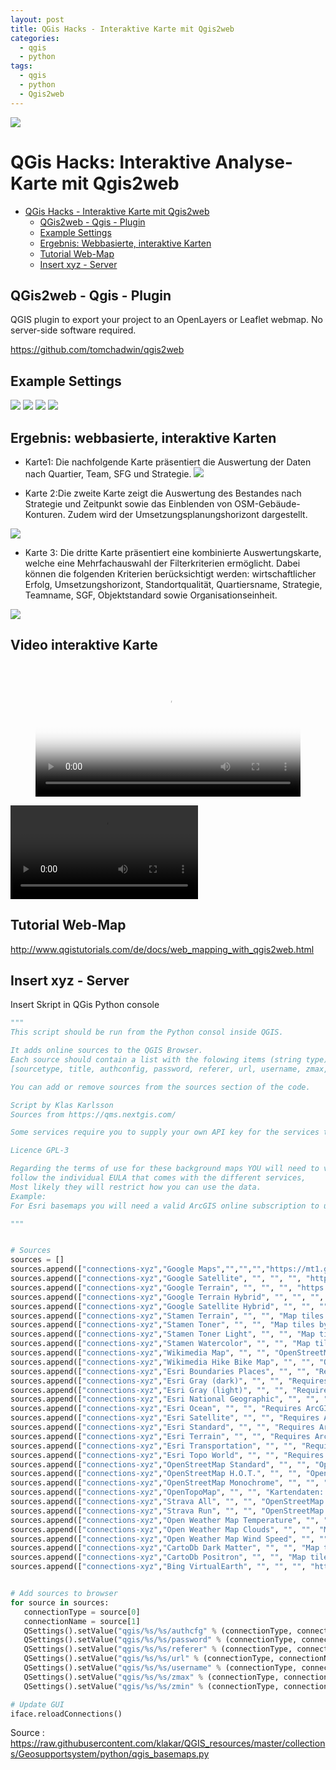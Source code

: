 ```yaml
---
layout: post
title: QGis Hacks - Interaktive Karte mit Qgis2web
categories:
  - qgis
  - python
tags:
  - qgis
  - python
  - Qgis2web
---
```


![](../pics/2023-05-09-Qgis-hacks_image_1.png)

# QGis Hacks: Interaktive Analyse-Karte mit Qgis2web 

- [QGis Hacks - Interaktive Karte mit Qgis2web](#qgis-hacks---interaktive-karte-mit-qgis2web)
  - [QGis2web - Qgis - Plugin](#qgis2web---qgis---plugin)
  - [Example Settings](#example-settings)
  - [Ergebnis: Webbasierte, interaktive Karten](#ergebnis-webbasierte-interaktive-karten)
  - [Tutorial Web-Map](#tutorial-web-map)
  - [Insert xyz - Server](#insert-xyz---server)

## QGis2web - Qgis - Plugin 
QGIS plugin to export your project to an OpenLayers or Leaflet webmap. No server-side software required.

<https://github.com/tomchadwin/qgis2web>

## Example Settings 

![](../pics/2023-05-09-Qgis-hacks_image_2.png)
![](../pics/2023-05-09-Qgis-hacks_image_3.png)
![](../pics/2023-05-09-Qgis-hacks_image_4.png)
![](../pics/2023-05-09-Qgis-hacks_image_5.png)

## Ergebnis: webbasierte, interaktive Karten 

- Karte1: Die nachfolgende Karte präsentiert die Auswertung der Daten nach Quartier, Team, SFG und Strategie. 
![](../pics/2023-05-09-Qgis-hacks_image_6.png)

- Karte 2:Die zweite Karte zeigt die Auswertung des Bestandes nach Strategie und Zeitpunkt sowie das Einblenden von OSM-Gebäude-Konturen. Zudem wird der Umsetzungsplanungshorizont dargestellt. 

![](../pics/2023-05-09-Qgis-hacks_image_7.png)

- Karte 3: Die dritte Karte präsentiert eine kombinierte Auswertungskarte, welche eine Mehrfachauswahl der Filterkriterien ermöglicht. Dabei können die folgenden Kriterien berücksichtigt werden: wirtschaftlicher Erfolg, Umsetzungshorizont, Standortqualität, Quartiersname, Strategie, Teamname, SGF, Objektstandard sowie Organisationseinheit.

![](../pics/2023-05-09-Qgis-hacks_image_8.png)

## Video interaktive Karte 

<figure class="video_container">
  <video width="100%"  controls="true" allowfullscreen="true" autoplay poster="/pics/2023-05-09-qgis-hacks_video_1.mp4">
    <source src="/pics/2023-05-09-qgis-hacks_video_1.mp4" type="video/mp4">
  </video>
</figure>

![](../pics/2023-05-09-Qgis-hacks_video_1.mp4)
## Tutorial Web-Map 

<http://www.qgistutorials.com/de/docs/web_mapping_with_qgis2web.html>

## Insert xyz - Server 


Insert Skript in QGis Python console 

```python 
"""
This script should be run from the Python consol inside QGIS.

It adds online sources to the QGIS Browser.
Each source should contain a list with the folowing items (string type):
[sourcetype, title, authconfig, password, referer, url, username, zmax, zmin]

You can add or remove sources from the sources section of the code.

Script by Klas Karlsson
Sources from https://qms.nextgis.com/

Some services require you to supply your own API key for the services to work.

Licence GPL-3

Regarding the terms of use for these background maps YOU will need to verify that you
follow the individual EULA that comes with the different services,
Most likely they will restrict how you can use the data.
Example:
For Esri basemaps you will need a valid ArcGIS online subscription to use the maps.

"""


# Sources
sources = []
sources.append(["connections-xyz","Google Maps","","","","https://mt1.google.com/vt/lyrs=m&x=%7Bx%7D&y=%7By%7D&z=%7Bz%7D","","19","0"])
sources.append(["connections-xyz","Google Satellite", "", "", "", "https://mt1.google.com/vt/lyrs=s&x=%7Bx%7D&y=%7By%7D&z=%7Bz%7D", "", "19", "0"])
sources.append(["connections-xyz","Google Terrain", "", "", "", "https://mt1.google.com/vt/lyrs=t&x=%7Bx%7D&y=%7By%7D&z=%7Bz%7D", "", "19", "0"])
sources.append(["connections-xyz","Google Terrain Hybrid", "", "", "", "https://mt1.google.com/vt/lyrs=p&x=%7Bx%7D&y=%7By%7D&z=%7Bz%7D", "", "19", "0"])
sources.append(["connections-xyz","Google Satellite Hybrid", "", "", "", "https://mt1.google.com/vt/lyrs=y&x=%7Bx%7D&y=%7By%7D&z=%7Bz%7D", "", "19", "0"])
sources.append(["connections-xyz","Stamen Terrain", "", "", "Map tiles by Stamen Design, under CC BY 3.0. Data by OpenStreetMap, under ODbL", "http://tile.stamen.com/terrain/%7Bz%7D/%7Bx%7D/%7By%7D.png", "", "20", "0"])
sources.append(["connections-xyz","Stamen Toner", "", "", "Map tiles by Stamen Design, under CC BY 3.0. Data by OpenStreetMap, under ODbL", "http://tile.stamen.com/toner/%7Bz%7D/%7Bx%7D/%7By%7D.png", "", "20", "0"])
sources.append(["connections-xyz","Stamen Toner Light", "", "", "Map tiles by Stamen Design, under CC BY 3.0. Data by OpenStreetMap, under ODbL", "http://tile.stamen.com/toner-lite/%7Bz%7D/%7Bx%7D/%7By%7D.png", "", "20", "0"])
sources.append(["connections-xyz","Stamen Watercolor", "", "", "Map tiles by Stamen Design, under CC BY 3.0. Data by OpenStreetMap, under ODbL", "http://tile.stamen.com/watercolor/%7Bz%7D/%7Bx%7D/%7By%7D.jpg", "", "18", "0"])
sources.append(["connections-xyz","Wikimedia Map", "", "", "OpenStreetMap contributors, under ODbL", "https://maps.wikimedia.org/osm-intl/%7Bz%7D/%7Bx%7D/%7By%7D.png", "", "20", "1"])
sources.append(["connections-xyz","Wikimedia Hike Bike Map", "", "", "OpenStreetMap contributors, under ODbL", "http://tiles.wmflabs.org/hikebike/%7Bz%7D/%7Bx%7D/%7By%7D.png", "", "17", "1"])
sources.append(["connections-xyz","Esri Boundaries Places", "", "", "Requires ArcGIS Onlinesubscription", "https://server.arcgisonline.com/ArcGIS/rest/services/Reference/World_Boundaries_and_Places/MapServer/tile/%7Bz%7D/%7By%7D/%7Bx%7D", "", "20", "0"])
sources.append(["connections-xyz","Esri Gray (dark)", "", "", "Requires ArcGIS Onlinesubscription", "http://services.arcgisonline.com/ArcGIS/rest/services/Canvas/World_Dark_Gray_Base/MapServer/tile/%7Bz%7D/%7By%7D/%7Bx%7D", "", "16", "0"])
sources.append(["connections-xyz","Esri Gray (light)", "", "", "Requires ArcGIS Onlinesubscription", "http://services.arcgisonline.com/ArcGIS/rest/services/Canvas/World_Light_Gray_Base/MapServer/tile/%7Bz%7D/%7By%7D/%7Bx%7D", "", "16", "0"])
sources.append(["connections-xyz","Esri National Geographic", "", "", "Requires ArcGIS Onlinesubscription", "http://services.arcgisonline.com/ArcGIS/rest/services/NatGeo_World_Map/MapServer/tile/%7Bz%7D/%7By%7D/%7Bx%7D", "", "12", "0"])
sources.append(["connections-xyz","Esri Ocean", "", "", "Requires ArcGIS Onlinesubscription", "https://services.arcgisonline.com/ArcGIS/rest/services/Ocean/World_Ocean_Base/MapServer/tile/%7Bz%7D/%7By%7D/%7Bx%7D", "", "10", "0"])
sources.append(["connections-xyz","Esri Satellite", "", "", "Requires ArcGIS Onlinesubscription", "https://server.arcgisonline.com/ArcGIS/rest/services/World_Imagery/MapServer/tile/%7Bz%7D/%7By%7D/%7Bx%7D", "", "17", "0"])
sources.append(["connections-xyz","Esri Standard", "", "", "Requires ArcGIS Onlinesubscription", "https://server.arcgisonline.com/ArcGIS/rest/services/World_Street_Map/MapServer/tile/%7Bz%7D/%7By%7D/%7Bx%7D", "", "17", "0"])
sources.append(["connections-xyz","Esri Terrain", "", "", "Requires ArcGIS Onlinesubscription", "https://server.arcgisonline.com/ArcGIS/rest/services/World_Terrain_Base/MapServer/tile/%7Bz%7D/%7By%7D/%7Bx%7D", "", "13", "0"])
sources.append(["connections-xyz","Esri Transportation", "", "", "Requires ArcGIS Onlinesubscription", "https://server.arcgisonline.com/ArcGIS/rest/services/Reference/World_Transportation/MapServer/tile/%7Bz%7D/%7By%7D/%7Bx%7D", "", "20", "0"])
sources.append(["connections-xyz","Esri Topo World", "", "", "Requires ArcGIS Onlinesubscription", "http://services.arcgisonline.com/ArcGIS/rest/services/World_Topo_Map/MapServer/tile/%7Bz%7D/%7By%7D/%7Bx%7D", "", "20", "0"])
sources.append(["connections-xyz","OpenStreetMap Standard", "", "", "OpenStreetMap contributors, under ODbL", "http://tile.openstreetmap.org/%7Bz%7D/%7Bx%7D/%7By%7D.png", "", "19", "0"])
sources.append(["connections-xyz","OpenStreetMap H.O.T.", "", "", "OpenStreetMap contributors, under ODbL", "http://tile.openstreetmap.fr/hot/%7Bz%7D/%7Bx%7D/%7By%7D.png", "", "19", "0"])
sources.append(["connections-xyz","OpenStreetMap Monochrome", "", "", "OpenStreetMap contributors, under ODbL", "http://tiles.wmflabs.org/bw-mapnik/%7Bz%7D/%7Bx%7D/%7By%7D.png", "", "19", "0"])
sources.append(["connections-xyz","OpenTopoMap", "", "", "Kartendaten: © OpenStreetMap-Mitwirkende, SRTM | Kartendarstellung: © OpenTopoMap (CC-BY-SA)", "https://tile.opentopomap.org/%7Bz%7D/%7Bx%7D/%7By%7D.png", "", "17", "1"])
sources.append(["connections-xyz","Strava All", "", "", "OpenStreetMap contributors, under ODbL", "https://heatmap-external-b.strava.com/tiles/all/bluered/%7Bz%7D/%7Bx%7D/%7By%7D.png", "", "15", "0"])
sources.append(["connections-xyz","Strava Run", "", "", "OpenStreetMap contributors, under ODbL", "https://heatmap-external-b.strava.com/tiles/run/bluered/%7Bz%7D/%7Bx%7D/%7By%7D.png?v=19", "", "15", "0"])
sources.append(["connections-xyz","Open Weather Map Temperature", "", "", "Map tiles by OpenWeatherMap, under CC BY-SA 4.0", "http://tile.openweathermap.org/map/temp_new/%7Bz%7D/%7Bx%7D/%7By%7D.png?APPID={your_API_key}", "", "19", "0"])
sources.append(["connections-xyz","Open Weather Map Clouds", "", "", "Map tiles by OpenWeatherMap, under CC BY-SA 4.0", "http://tile.openweathermap.org/map/clouds_new/%7Bz%7D/%7Bx%7D/%7By%7D.png?APPID={your_API_key}", "", "19", "0"])
sources.append(["connections-xyz","Open Weather Map Wind Speed", "", "", "Map tiles by OpenWeatherMap, under CC BY-SA 4.0", "http://tile.openweathermap.org/map/wind_new/%7Bz%7D/%7Bx%7D/%7By%7D.png?APPID={your_API_key}", "", "19", "0"])
sources.append(["connections-xyz","CartoDb Dark Matter", "", "", "Map tiles by CartoDB, under CC BY 3.0. Data by OpenStreetMap, under ODbL.", "http://basemaps.cartocdn.com/dark_all/%7Bz%7D/%7Bx%7D/%7By%7D.png", "", "20", "0"])
sources.append(["connections-xyz","CartoDb Positron", "", "", "Map tiles by CartoDB, under CC BY 3.0. Data by OpenStreetMap, under ODbL.", "http://basemaps.cartocdn.com/light_all/%7Bz%7D/%7Bx%7D/%7By%7D.png", "", "20", "0"])
sources.append(["connections-xyz","Bing VirtualEarth", "", "", "", "http://ecn.t3.tiles.virtualearth.net/tiles/a{q}.jpeg?g=1", "", "19", "1"])


# Add sources to browser
for source in sources:
   connectionType = source[0]
   connectionName = source[1]
   QSettings().setValue("qgis/%s/%s/authcfg" % (connectionType, connectionName), source[2])
   QSettings().setValue("qgis/%s/%s/password" % (connectionType, connectionName), source[3])
   QSettings().setValue("qgis/%s/%s/referer" % (connectionType, connectionName), source[4])
   QSettings().setValue("qgis/%s/%s/url" % (connectionType, connectionName), source[5])
   QSettings().setValue("qgis/%s/%s/username" % (connectionType, connectionName), source[6])
   QSettings().setValue("qgis/%s/%s/zmax" % (connectionType, connectionName), source[7])
   QSettings().setValue("qgis/%s/%s/zmin" % (connectionType, connectionName), source[8])

# Update GUI
iface.reloadConnections()

```
Source : 
<https://raw.githubusercontent.com/klakar/QGIS_resources/master/collections/Geosupportsystem/python/qgis_basemaps.py>